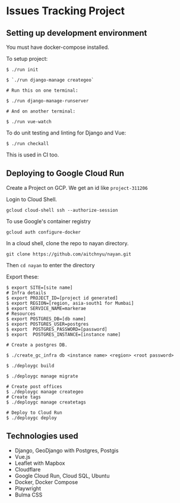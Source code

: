 # Issues Tracking Project

## Setting up development environment

You must have docker-compose installed.

To setup project:
```
$ ./run init

$ `./run django-manage creategeo`

# Run this on one terminal:

$ ./run django-manage-runserver

# And on another terminal:

$ ./run vue-watch

```

To do unit testing and linting for Django and Vue:

`$ ./run checkall`

This is used in CI too.

## Deploying to Google Cloud Run

Create a Project on GCP. We get an id like `project-311206`

Login to Cloud Shell.

`gcloud cloud-shell ssh --authorize-session`

To use Google's container registry

`gcloud auth configure-docker`

In a cloud shell, clone the repo to nayan directory.

`git clone https://github.com/aitchnyu/nayan.git`

Then `cd nayan` to enter the directory

Export these:

```shell
$ export SITE=[site name]
# Infra details
$ export PROJECT_ID=[project id generated]
$ export REGION=[region, asia-south1 for Mumbai]
$ export SERVICE_NAME=markerae
# Resources
$ export POSTGRES_DB=[db name]
$ export POSTGRES_USER=postgres
$ export  POSTGRES_PASSWORD=[password]
$ export  POSTGRES_INSTANCE=[instance name]
```


```shell
# Create a postgres DB.

$ ./create_gc_infra db <instance name> <region> <root password>

$ ./deploygc build

$ ./deploygc manage migrate

# Create post offices 
$ ./deploygc manage creategeo
# Create tags
$ ./deploygc manage createtags

# Deploy to Cloud Run
$ ./deploygc deploy
```

## Technologies used
- Django, GeoDjango with Postgres, Postgis
- Vue.js
- Leaflet with Mapbox
- Cloudflare
- Google Cloud Run, Cloud SQL, Ubuntu
- Docker, Docker Compose
- Playwright
- Bulma CSS